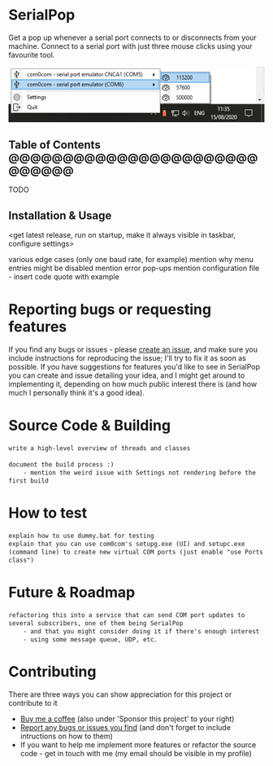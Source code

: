 # SerialPop

Get a pop up whenever a serial port connects to or disconnects from your machine.
Connect to a serial port with just three mouse clicks using your favourite tool.

![This is what the context menu might look like](docs/images/menu.png)


## Table of Contents @@@@@@@@@@@@@@@@@@@@@@@@@@@@@
TODO


## Installation & Usage
<get latest release, run on startup, make it always visible in taskbar, configure settings>

various edge cases (only one baud rate, for example)
	mention why menu entries might be disabled
	mention error pop-ups
	mention configuration file - insert code quote with example


# Reporting bugs or requesting features
If you find any bugs or issues - please [create an issue](https://github.com/alk0ve/SerialPop/issues), and make sure you include instructions for reproducing the issue; I'll try to fix it as soon as possible.
If you have suggestions for features you'd like to see in SerialPop you can create and issue detailing your idea, and I might get around to implementing it, depending on how much public interest there is (and how much I personally think it's a good idea).


# Source Code & Building
	write a high-level overview of threads and classes
	
	document the build process :)
		- mention the weird issue with Settings not rendering before the first build


# How to test
	explain how to use dummy.bat for testing
	explain that you can use com0com's setupg.exe (UI) and setupc.exe (command line) to create new virtual COM ports (just enable "use Ports class")

# Future & Roadmap
	refactoring this into a service that can send COM port updates to several subscribers, one of them being SerialPop
		- and that you might consider doing it if there's enough interest
		- using some message queue, UDP, etc.



# Contributing
There are three ways you can show appreciation for this project or contribute to it
* [Buy me a coffee](https://ko-fi.com/alk0ve) (also under 'Sponsor this project' to your right)
* [Report any bugs or issues you find](https://github.com/alk0ve/SerialPop/issues) (and don't forget to include intructions on how to them)
* If you want to help me implement more features or refactor the source code - get in touch with me (my email should be visible in my profile)


	
